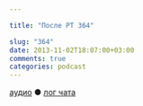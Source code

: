 ```yaml
---

title: "После РТ 364"

slug: "364"
date: 2013-11-02T18:07:00+03:00
comments: true
categories: podcast
---
```

[аудио](http://cdn.radio-t.com/rt364post.mp3) ● [лог чата](http://chat.radio-t.com/logs/radio-t-364.html) <audio src="http://cdn.radio-t.com/rt364post.mp3" preload="none">
